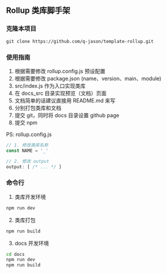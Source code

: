 ## Rollup 类库脚手架

### 克隆本项目
```
git clone https://github.com/q-jason/template-rollup.git
```

### 使用指南
1. 根据需要修改 rollup.config.js 预设配置
2. 根据需要修改 package.json (name、version、main、module)
3. src/index.js 作为入口实现类库
4. 在 docs_src 目录实现预览（文档）页面
5. 文档简单的话建议直接用 README.md 来写
6. 分别打包类库和文档
7. 提交 git，同时将 docs 目录设置 github page
8. 提交 npm

PS: rollup.config.js
```javascript
// 1. 修改类库名称
const NAME = '_'

// 2. 修改 output
output: [ /* ... */ ]
```

### 命令行
1. 类库开发环境
```bash
npm run dev
```

2. 类库打包
```bash
npm run build
```

3. docs 开发环境
```bash
cd docs
npm run dev
npm run build
```